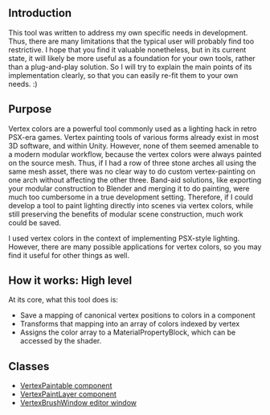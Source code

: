 ## Introduction
This tool was written to address my own specific needs in development. Thus, there are many limitations that the typical user will probably find too restrictive. I hope that you find it valuable nonetheless, but in its current state, it will likely be more useful as a foundation for your own tools, rather than a plug-and-play solution. So I will try to explain the main points of its implementation clearly, so that you can easily re-fit them to your own needs. :)

## Purpose
Vertex colors are a powerful tool commonly used as a lighting hack in retro PSX-era games. Vertex painting tools of various forms already exist in most 3D software, and within Unity. However, none of them seemed amenable to a modern modular workflow, because the vertex colors were always painted on the source mesh. Thus, if I had a row of three stone arches all using the same mesh asset, there was no clear way to do custom vertex-painting on one arch without affecting the other three. Band-aid solutions, like exporting your modular construction to Blender and merging it to do painting, were much too cumbersome in a true development setting. Therefore, if I could develop a tool to paint lighting directly into scenes via vertex colors, while still preserving the benefits of modular scene construction, much work could be saved.

I used vertex colors in the context of implementing PSX-style lighting. However, there are many possible applications for vertex colors, so you may find it useful for other things as well.

## How it works: High level
At its core, what this tool does is:
- Save a mapping of canonical vertex positions to colors in a component
- Transforms that mapping into an array of colors indexed by vertex
- Assigns the color array to a MaterialPropertyBlock, which can be accessed by the shader.

## Classes
- [VertexPaintable component](docs/VertexPaintable.md)
- [VertexPaintLayer component](docs/VertexPaintLayer.md)
- [VertexBrushWindow editor window](docs/VertexBrushWindow.md)

